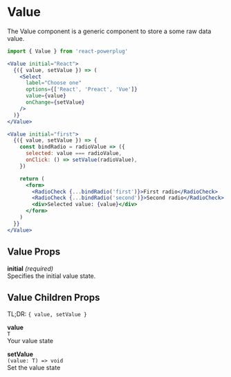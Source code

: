 # Value

The Value component is a generic component to store a some raw data value.

```js
import { Value } from 'react-powerplug'
```

```jsx
<Value initial="React">
  {({ value, setValue }) => (
    <Select
      label="Choose one"
      options={['React', 'Preact', 'Vue']}
      value={value}
      onChange={setValue}
    />
  )}
</Value>
```

```jsx
<Value initial="first">
  {({ value, setValue }) => {
    const bindRadio = radioValue => ({
      selected: value === radioValue,
      onClick: () => setValue(radioValue),
    })

    return (
      <form>
        <RadioCheck {...bindRadio('first')}>First radio</RadioCheck>
        <RadioCheck {...bindRadio('second')}>Second radio</RadioCheck>
        <div>Selected value: {value}</div>
      </form>
    )
  }}
</Value>
```

## Value Props

**initial** _(required)_  
Specifies the initial value state.

## Value Children Props

TL;DR: `{ value, setValue }`

**value**  
`T`  
Your value state

**setValue**  
`(value: T) => void`  
Set the value state
